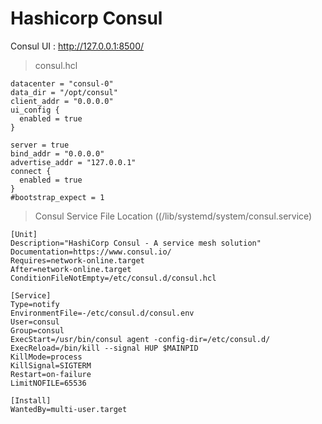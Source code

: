 # Hashicorp Consul

Consul UI : http://127.0.0.1:8500/

> consul.hcl
```
datacenter = "consul-0"
data_dir = "/opt/consul"
client_addr = "0.0.0.0"
ui_config {
  enabled = true
}

server = true
bind_addr = "0.0.0.0"
advertise_addr = "127.0.0.1"
connect {
  enabled = true
}
#bootstrap_expect = 1
```

> Consul Service File Location ((/lib/systemd/system/consul.service)
```
[Unit]
Description="HashiCorp Consul - A service mesh solution"
Documentation=https://www.consul.io/
Requires=network-online.target
After=network-online.target
ConditionFileNotEmpty=/etc/consul.d/consul.hcl

[Service]
Type=notify
EnvironmentFile=-/etc/consul.d/consul.env
User=consul
Group=consul
ExecStart=/usr/bin/consul agent -config-dir=/etc/consul.d/
ExecReload=/bin/kill --signal HUP $MAINPID
KillMode=process
KillSignal=SIGTERM
Restart=on-failure
LimitNOFILE=65536

[Install]
WantedBy=multi-user.target
```
